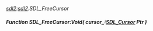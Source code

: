 _[sdl2](../../modules/sdl2/sdl2-module.md):[sdl2](../../modules/sdl2/sdl2-module.md).SDL\_FreeCursor_
##### Function SDL\_FreeCursor:Void( cursor_:[SDL_Cursor](../../modules/sdl2/sdl2-sdl_cursor.md) Ptr )
